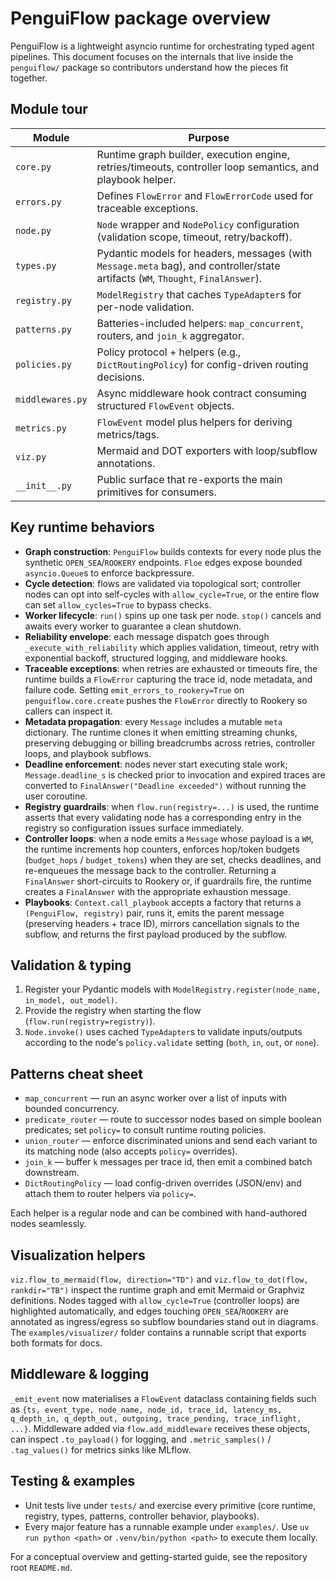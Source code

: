 # PenguiFlow package overview

PenguiFlow is a lightweight asyncio runtime for orchestrating typed agent pipelines.
This document focuses on the internals that live inside the `penguiflow/` package so
contributors understand how the pieces fit together.

## Module tour

| Module | Purpose |
| --- | --- |
| `core.py` | Runtime graph builder, execution engine, retries/timeouts, controller loop semantics, and playbook helper. |
| `errors.py` | Defines `FlowError` and `FlowErrorCode` used for traceable exceptions. |
| `node.py` | `Node` wrapper and `NodePolicy` configuration (validation scope, timeout, retry/backoff). |
| `types.py` | Pydantic models for headers, messages (with `Message.meta` bag), and controller/state artifacts (`WM`, `Thought`, `FinalAnswer`). |
| `registry.py` | `ModelRegistry` that caches `TypeAdapter`s for per-node validation. |
| `patterns.py` | Batteries-included helpers: `map_concurrent`, routers, and `join_k` aggregator. |
| `policies.py` | Policy protocol + helpers (e.g., `DictRoutingPolicy`) for config-driven routing decisions. |
| `middlewares.py` | Async middleware hook contract consuming structured `FlowEvent` objects. |
| `metrics.py` | `FlowEvent` model plus helpers for deriving metrics/tags. |
| `viz.py` | Mermaid and DOT exporters with loop/subflow annotations. |
| `__init__.py` | Public surface that re-exports the main primitives for consumers. |

## Key runtime behaviors

* **Graph construction**: `PenguiFlow` builds contexts for every node plus the synthetic
  `OPEN_SEA`/`ROOKERY` endpoints. `Floe` edges expose bounded `asyncio.Queue`s to enforce
  backpressure.
* **Cycle detection**: flows are validated via topological sort; controller nodes can opt
  into self-cycles with `allow_cycle=True`, or the entire flow can set
  `allow_cycles=True` to bypass checks.
* **Worker lifecycle**: `run()` spins up one task per node. `stop()` cancels and awaits
  every worker to guarantee a clean shutdown.
* **Reliability envelope**: each message dispatch goes through `_execute_with_reliability`
  which applies validation, timeout, retry with exponential backoff, structured logging,
  and middleware hooks.
* **Traceable exceptions**: when retries are exhausted or timeouts fire, the runtime
  builds a `FlowError` capturing the trace id, node metadata, and failure code. Setting
  `emit_errors_to_rookery=True` on `penguiflow.core.create` pushes the `FlowError`
  directly to Rookery so callers can inspect it.
* **Metadata propagation**: every `Message` includes a mutable `meta` dictionary. The
  runtime clones it when emitting streaming chunks, preserving debugging or billing
  breadcrumbs across retries, controller loops, and playbook subflows.
* **Deadline enforcement**: nodes never start executing stale work; `Message.deadline_s`
  is checked prior to invocation and expired traces are converted to
  `FinalAnswer("Deadline exceeded")` without running the user coroutine.
* **Registry guardrails**: when `flow.run(registry=...)` is used, the runtime asserts that
  every validating node has a corresponding entry in the registry so configuration issues
  surface immediately.
* **Controller loops**: when a node emits a `Message` whose payload is a `WM`, the runtime
  increments hop counters, enforces hop/token budgets (`budget_hops` / `budget_tokens`) when
  they are set, checks deadlines, and re-enqueues the message back to the controller.
  Returning a `FinalAnswer` short-circuits to Rookery or, if guardrails fire, the runtime
  creates a `FinalAnswer` with the appropriate exhaustion message.
* **Playbooks**: `Context.call_playbook` accepts a factory that returns a `(PenguiFlow,
  registry)` pair, runs it, emits the parent message (preserving headers + trace ID),
  mirrors cancellation signals to the subflow, and returns the first payload produced by
  the subflow.

## Validation & typing

1. Register your Pydantic models with `ModelRegistry.register(node_name, in_model, out_model)`.
2. Provide the registry when starting the flow (`flow.run(registry=registry)`).
3. `Node.invoke()` uses cached `TypeAdapter`s to validate inputs/outputs according to the
   node's `policy.validate` setting (`both`, `in`, `out`, or `none`).

## Patterns cheat sheet

* `map_concurrent` — run an async worker over a list of inputs with bounded concurrency.
* `predicate_router` — route to successor nodes based on simple boolean predicates; set
  `policy=` to consult runtime routing policies.
* `union_router` — enforce discriminated unions and send each variant to its matching node
  (also accepts `policy=` overrides).
* `join_k` — buffer `k` messages per trace id, then emit a combined batch downstream.
* `DictRoutingPolicy` — load config-driven overrides (JSON/env) and attach them to router
  helpers via `policy=`.

Each helper is a regular node and can be combined with hand-authored nodes seamlessly.

## Visualization helpers

`viz.flow_to_mermaid(flow, direction="TD")` and `viz.flow_to_dot(flow, rankdir="TB")`
inspect the runtime graph and emit Mermaid or Graphviz definitions. Nodes tagged with
`allow_cycle=True` (controller loops) are highlighted automatically, and edges touching
`OPEN_SEA`/`ROOKERY` are annotated as ingress/egress so subflow boundaries stand out in
diagrams. The `examples/visualizer/` folder contains a runnable script that exports both
formats for docs.

## Middleware & logging

`_emit_event` now materialises a `FlowEvent` dataclass containing fields such as
`{ts, event_type, node_name, node_id, trace_id, latency_ms, q_depth_in, q_depth_out,
outgoing, trace_pending, trace_inflight, ...}`. Middleware added via
`flow.add_middleware` receives these objects, can inspect `.to_payload()` for logging,
and `.metric_samples()` / `.tag_values()` for metrics sinks like MLflow.

## Testing & examples

* Unit tests live under `tests/` and exercise every primitive (core runtime, registry,
  types, patterns, controller behavior, playbooks).
* Every major feature has a runnable example under `examples/`. Use `uv run python <path>`
  or `.venv/bin/python <path>` to execute them locally.

For a conceptual overview and getting-started guide, see the repository root `README.md`.
